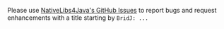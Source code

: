 

Please use [NativeLibs4Java's GitHub Issues](https://github.com/ochafik/nativelibs4java/issues?sort=created&direction=desc&state=open) to report bugs and request enhancements with a title starting by `BridJ: ...`